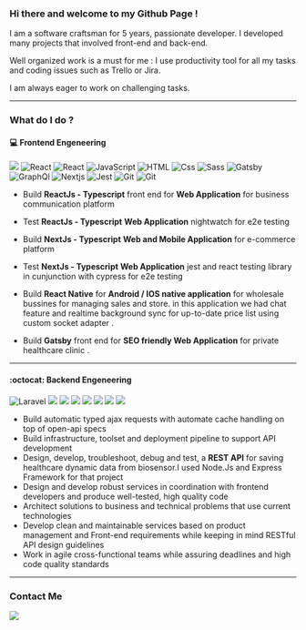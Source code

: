 ### Hi there and welcome to my Github Page !

I am a software craftsman for 5 years, passionate developer. I developed many projects that involved front-end and back-end.  

Well organized work is a must for me : I use productivity tool for all my tasks and coding issues such as Trello or Jira. <br/>

I am always eager to work on challenging tasks. 

---

### What do I do ?


#### :computer: Frontend Engeneering
<p>
   <img src="https://img.shields.io/badge/Redux-764ABC?logo=redux&logoColor=white&style=for-the-badge">
   <img alt="React" src="https://img.shields.io/badge/React-61DAFB?logo=react&logoColor=white&style=for-the-badge" />
    <img alt="React" src="https://img.shields.io/endpoint?logo=react&logoColor=white&style=for-the-badge&url=https%3A%2F%2Fmocki.io%2Fv1%2F93a5f111-0e53-4d8f-be4e-fcc97319ac6e" />
  <img alt="JavaScript" src="https://img.shields.io/badge/JavaScript-F7DF1E?logo=javascript&logoColor=white&style=for-the-badge" />
  <img alt="HTML" src="https://img.shields.io/badge/HTML-E34F26?logo=html5&logoColor=white&style=for-the-badge" />
  <img alt="Css" src="https://img.shields.io/badge/CSS-1572B6?logo=css3&logoColor=white&style=for-the-badge" />
  <img alt="Sass" src="https://img.shields.io/badge/Sass-CC6699?logo=sass&logoColor=white&style=for-the-badge" />
  <img alt="Gatsby" src="https://img.shields.io/badge/Gatsby-663399?logo=gatsby&logoColor=white&style=for-the-badge" />
  <img alt="GraphQl" src="https://img.shields.io/badge/GraphQL-E10098?logo=graphql&logoColor=white&style=for-the-badge" />
  <img alt="Nextjs" src="https://img.shields.io/endpoint?logo=next-dot-js&style=for-the-badge&url=https%3A%2F%2Fmocki.io%2Fv1%2F59e16744-a14f-46a9-9524-e20347ec6505" />
  <img alt="Jest" src="https://img.shields.io/endpoint?logo=jest&style=for-the-badge&url=https%3A%2F%2Fmocki.io%2Fv1%2Ffc3308ad-d090-4ee4-983b-864b9b02f6cc" />
   <img alt="Git" src="https://img.shields.io/endpoint?logo=Git&logoColor=white&style=for-the-badge&url=https%3A%2F%2Fmocki.io%2Fv1%2F3d59c37b-030a-414b-859a-337fbe66d402" />
   <img alt="Git" src="https://img.shields.io/endpoint?logo=typescript&logoColor=white&style=for-the-badge&url=https%3A%2F%2Fmocki.io%2Fv1%2F808da524-acdb-4153-b249-c441a96e666b" />
  
</p>


- Build **ReactJs - Typescript** front end for <b>Web Application</b> for business communication platform

- Test **ReactJs - Typescript** <b>Web Application</b> nightwatch for e2e testing

- Build **NextJs - Typescript** <b>Web and Mobile Application</b> for e-commerce platform

- Test **NextJs - Typescript** <b>Web Application</b> jest and react testing library in cunjunction with cypress for e2e testing

- Build **React Native** for <b>Android / IOS native application</b> for wholesale bussines for managing sales and store. in this application we had chat feature and realtime background sync for up-to-date price list using custom socket adapter .

- Build **Gatsby** front end for <b>SEO friendly Web Application</b> for private healthcare clinic  .

---

#### :octocat: Backend Engeneering
<p>
  <img alt="Laravel" src="https://img.shields.io/endpoint?logo=laravel&logoColor=white&style=for-the-badge&url=https%3A%2F%2Fmocki.io%2Fv1%2Fd3a17d1c-8ac7-4cb3-852b-b2d68caaafde" />
  <img src="https://img.shields.io/badge/Docker-2496ED?logo=docker&logoColor=white&style=for-the-badge">
  <img src="https://img.shields.io/badge/Kubernetes-326CE5?logo=kubernetes&logoColor=white&style=for-the-badge">
  <img src="https://img.shields.io/badge/Nginx-269539?logo=nginx&logoColor=white&style=for-the-badge">
  <img src="https://img.shields.io/badge/MySQL-4479A1?logo=mysql&logoColor=white&style=for-the-badge">
  <img src="https://img.shields.io/badge/PostgreSQL-336791?logo=postgresql&logoColor=white&style=for-the-badge">
  <img src="https://img.shields.io/endpoint?logo=node-dot-js&logoColor=white&style=for-the-badge&url=https%3A%2F%2Fmocki.io%2Fv1%2F44493678-2e1d-4797-9a5a-fa4fd81f735d">
  <img src="https://img.shields.io/endpoint?logo=mongodb&logoColor=white&style=for-the-badge&url=https%3A%2F%2Fmocki.io%2Fv1%2Fd67b7402-338e-4d03-b7fe-bae70f218f62" >
</p>

- Build automatic typed ajax requests with automate cache handling on top of open-api specs
- Build infrastructure, toolset and deployment pipeline to support API development 
- Design, develop, troubleshoot, debug and test, a **REST API** for saving healthcare dynamic data from biosensor.I used Node.Js and Express Framework for that project
- Design and develop robust services in coordination with frontend developers and produce well-tested, high quality code
- Architect solutions to business and technical problems that use current technologies
- Develop clean and maintainable services based on product management and Front-end requirements while keeping in mind RESTful API design guidelines
- Work in agile cross-functional teams while assuring deadlines and high code quality standards

---



### Contact Me


<p>
<a href="https://www.linkedin.com/in/badri-derakhshan/">
<img src="https://img.shields.io/badge/LinkedIn-0077B5?style=for-the-badge&logo=linkedin&logoColor=white">
</a>

</p>

